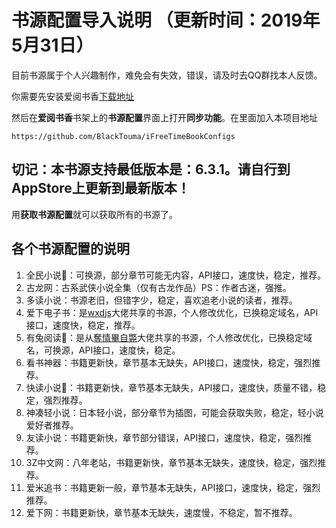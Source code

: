 ﻿# 书源配置导入说明 （更新时间：2019年5月31日）

目前书源属于个人兴趣制作，难免会有失效，错误，请及时去QQ群找本人反馈。


你需要先安装爱阅书香[下载地址](https://itunes.apple.com/cn/app/e7-88-b1-e9-98-85-e4-b9-a6-e9-a6-99/id1137819437?mt=8)

然后在**爱阅书香**书架上的**书源配置**界面上打开**同步功能**。在里面加入本项目地址

```
https://github.com/BlackTouma/iFreeTimeBookConfigs
```

## 切记：本书源支持最低版本是：6.3.1。请自行到AppStore上更新到最新版本！

用**获取书源配置**就可以获取所有的书源了。

## 各个书源配置的说明
1. 全民小说📖：可换源，部分章节可能无内容，API接口，速度快，稳定，推荐。
2. 古龙网：古系武侠小说全集（仅有古龙作品）PS：作者古迷，强推。
3. 多读小说：书源老旧，但错字少，稳定，喜欢追老小说的读者，推荐。
4. 爱下电子书：是[wxdjs](https://github.com/wxdjs/iFreeTimebookConfigs)大佬共享的书源，个人修改优化，已换稳定域名，API接口，速度快，稳定，推荐。
5. 有兔阅读📖：是从[奪情畢自斃](https://y154541000.github.io/BookConfig/)大佬共享的书源，个人修改优化，已换稳定域名，可换源，API接口，速度快，稳定。
6. 看书神器：书籍更新快，章节基本无缺失，API接口，速度快，稳定，强烈推荐。
7. 快读小说📖：书籍更新快，章节基本无缺失，API接口，速度快，质量不错，稳定，强烈推荐。
8. 神凑轻小说：日本轻小说，部分章节为插图，可能会获取失败，稳定，轻小说爱好者推荐。
9. 友读小说：书籍更新快，章节部分错误，API接口，速度快，稳定，强烈推荐。
10. 3Z中文网：八年老站，书籍更新快，章节基本无缺失，速度快，稳定，强烈推荐。
11. 爱米追书：书籍更新一般，章节基本无缺失，API接口，速度快，稳定，强烈推荐。
12. 爱下网：书籍更新快，章节基本无缺失，速度慢，不稳定，暂不推荐。
